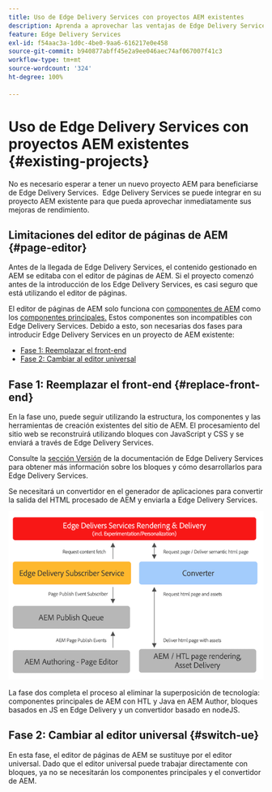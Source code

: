 ```yaml
---
title: Uso de Edge Delivery Services con proyectos AEM existentes
description: Aprenda a aprovechar las ventajas de Edge Delivery Services AEM en sus proyectos AEM existentes
feature: Edge Delivery Services
exl-id: f54aac3a-1d0c-4be0-9aa6-616217e0e458
source-git-commit: b940877abff45e2a9ee046aec74af067007f41c3
workflow-type: tm+mt
source-wordcount: '324'
ht-degree: 100%

---
```



# Uso de Edge Delivery Services con proyectos AEM existentes {#existing-projects}

No es necesario esperar a tener un nuevo proyecto AEM para beneficiarse de Edge Delivery Services.  Edge Delivery Services se puede integrar en su proyecto AEM existente para que pueda aprovechar inmediatamente sus mejoras de rendimiento.

## Limitaciones del editor de páginas de AEM {#page-editor}

Antes de la llegada de Edge Delivery Services, el contenido gestionado en AEM se editaba con el editor de páginas de AEM. Si el proyecto comenzó antes de la introducción de los Edge Delivery Services, es casi seguro que está utilizando el editor de páginas.

El editor de páginas de AEM solo funciona con [componentes de AEM](/help/implementing/developing/components/overview.md) como los [componentes principales.](https://experienceleague.adobe.com/docs/experience-manager-core-components/using/introduction.html?lang=es) Estos componentes son incompatibles con Edge Delivery Services. Debido a esto, son necesarias dos fases para introducir Edge Delivery Services en un proyecto de AEM existente:

* [Fase 1: Reemplazar el front-end](#replace-front-end)
* [Fase 2: Cambiar al editor universal](#switch-ue)

## Fase 1: Reemplazar el front-end {#replace-front-end}

En la fase uno, puede seguir utilizando la estructura, los componentes y las herramientas de creación existentes del sitio de AEM. El procesamiento del sitio web se reconstruirá utilizando bloques con JavaScript y CSS y se enviará a través de Edge Delivery Services.

Consulte la [sección Versión](/help/edge/developer/block-collection.md) de la documentación de Edge Delivery Services para obtener más información sobre los bloques y cómo desarrollarlos para Edge Delivery Services.

Se necesitará un convertidor en el generador de aplicaciones para convertir la salida del HTML procesado de AEM y enviarla a Edge Delivery Services.

![El convertidor de contenido en el flujo de publicación](assets/content-converter.png)

La fase dos completa el proceso al eliminar la superposición de tecnología: componentes principales de AEM con HTL y Java en AEM Author, bloques basados en JS en Edge Delivery y un convertidor basado en nodeJS.

## Fase 2: Cambiar al editor universal {#switch-ue}

En esta fase, el editor de páginas de AEM se sustituye por el editor universal. Dado que el editor universal puede trabajar directamente con bloques, ya no se necesitarán los componentes principales y el convertidor de AEM.
